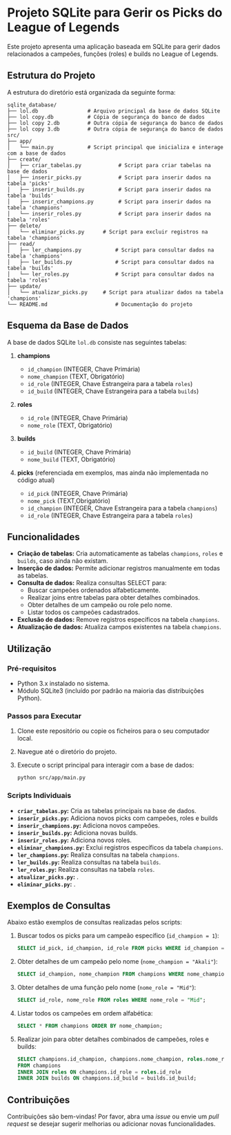 # Projeto SQLite para Gerir os Picks do League of Legends

Este projeto apresenta uma aplicação baseada em SQLite para gerir dados relacionados a campeões, funções (roles) e builds no League of Legends.

## Estrutura do Projeto

A estrutura do diretório está organizada da seguinte forma:

```
sqlite_database/
├── lol.db                # Arquivo principal da base de dados SQLite
├── lol copy.db           # Cópia de segurança do banco de dados
├── lol copy 2.db         # Outra cópia de segurança do banco de dados
├── lol copy 3.db         # Outra cópia de segurança do banco de dados
src/
├── app/
│   └── main.py           # Script principal que inicializa e interage com a base de dados
├── create/
│   ├── criar_tabelas.py            # Script para criar tabelas na base de dados
│   ├── inserir_picks.py            # Script para inserir dados na tabela 'picks'
│   ├── inserir_builds.py           # Script para inserir dados na tabela 'builds'
│   ├── inserir_champions.py        # Script para inserir dados na tabela 'champions'
│   └── inserir_roles.py            # Script para inserir dados na tabela 'roles'
├── delete/
│   └── eliminar_picks.py      # Script para excluir registros na tabela 'champions'
├── read/
│   ├── ler_champions.py           # Script para consultar dados na tabela 'champions'
│   ├── ler_builds.py              # Script para consultar dados na tabela 'builds'
│   └── ler_roles.py               # Script para consultar dados na tabela 'roles'
├── update/
│   └── atualizar_picks.py     # Script para atualizar dados na tabela 'champions'
└── README.md                      # Documentação do projeto
```

## Esquema da Base de Dados

A base de dados SQLite `lol.db` consiste nas seguintes tabelas:

1. **champions**
   - `id_champion` (INTEGER, Chave Primária)
   - `nome_champion` (TEXT, Obrigatório)
   - `id_role` (INTEGER, Chave Estrangeira para a tabela `roles`)
   - `id_build` (INTEGER, Chave Estrangeira para a tabela `builds`)

2. **roles**
   - `id_role` (INTEGER, Chave Primária)
   - `nome_role` (TEXT, Obrigatório)

3. **builds**
   - `id_build` (INTEGER, Chave Primária)
   - `nome_build` (TEXT, Obrigatório)

4. **picks** (referenciada em exemplos, mas ainda não implementada no código atual)
   - `id_pick` (INTEGER, Chave Primária)
   - `nome_pick` (TEXT,Obrigatório)
   - `id_champion` (INTEGER, Chave Estrangeira para a tabela `champions`)
   - `id_role` (INTEGER, Chave Estrangeira para a tabela `roles`)

## Funcionalidades

- **Criação de tabelas:** Cria automaticamente as tabelas `champions`, `roles` e `builds`, caso ainda não existam.
- **Inserção de dados:** Permite adicionar registros manualmente em todas as tabelas.
- **Consulta de dados:** Realiza consultas SELECT para:
  - Buscar campeões ordenados alfabeticamente.
  - Realizar joins entre tabelas para obter detalhes combinados.
  - Obter detalhes de um campeão ou role pelo nome.
  - Listar todos os campeões cadastrados.
- **Exclusão de dados:** Remove registros específicos na tabela `champions`.
- **Atualização de dados:** Atualiza campos existentes na tabela `champions`.

## Utilização

### Pré-requisitos

- Python 3.x instalado no sistema.
- Módulo SQLite3 (incluído por padrão na maioria das distribuições Python).

### Passos para Executar

1. Clone este repositório ou copie os ficheiros para o seu computador local.
2. Navegue até o diretório do projeto.
3. Execute o script principal para interagir com a base de dados:

   ```bash
   python src/app/main.py
   ```

### Scripts Individuais

- **`criar_tabelas.py`:** Cria as tabelas principais na base de dados.
- **`inserir_picks.py`:** Adiciona novos picks com campeões, roles e builds
- **`inserir_champions.py`:** Adiciona novos campeões.
- **`inserir_builds.py`:** Adiciona novas builds.
- **`inserir_roles.py`:** Adiciona novos roles.
- **`eliminar_champions.py`:** Exclui registros específicos da tabela `champions`.
- **`ler_champions.py`:** Realiza consultas na tabela `champions`.
- **`ler_builds.py`:** Realiza consultas na tabela `builds`.
- **`ler_roles.py`:** Realiza consultas na tabela `roles`.
- **`atualizar_picks.py`:** .
- **`eliminar_picks.py`:** .


## Exemplos de Consultas

Abaixo estão exemplos de consultas realizadas pelos scripts:

1. Buscar todos os picks para um campeão específico (`id_champion = 1`):
   ```sql
   SELECT id_pick, id_champion, id_role FROM picks WHERE id_champion = 1;
   ```

2. Obter detalhes de um campeão pelo nome (`nome_champion = "Akali"`):
   ```sql
   SELECT id_champion, nome_champion FROM champions WHERE nome_champion = "Akali";
   ```

3. Obter detalhes de uma função pelo nome (`nome_role = "Mid"`):
   ```sql
   SELECT id_role, nome_role FROM roles WHERE nome_role = "Mid";
   ```

4. Listar todos os campeões em ordem alfabética:
   ```sql
   SELECT * FROM champions ORDER BY nome_champion;
   ```

5. Realizar join para obter detalhes combinados de campeões, roles e builds:
   ```sql
   SELECT champions.id_champion, champions.nome_champion, roles.nome_role, builds.nome_build
   FROM champions
   INNER JOIN roles ON champions.id_role = roles.id_role
   INNER JOIN builds ON champions.id_build = builds.id_build;
   ```

## Contribuições

Contribuições são bem-vindas! Por favor, abra uma *issue* ou envie um *pull request* se desejar sugerir melhorias ou adicionar novas funcionalidades.
